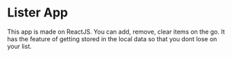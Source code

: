 # Lister App

This app is made on ReactJS.
You can add, remove, clear items on the go. 
It has the feature of getting stored in the local data so that you dont lose on your list.
